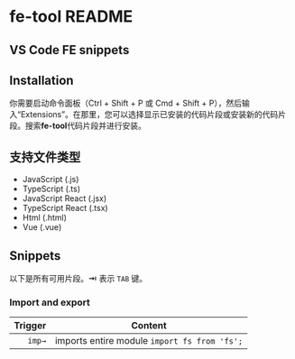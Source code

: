 # fe-tool README

## VS Code FE snippets

## Installation
你需要启动命令面板（Ctrl + Shift + P 或 Cmd + Shift + P），然后输入“Extensions”。在那里，您可以选择显示已安装的代码片段或安装新的代码片段。搜索**fe-tool**代码片段并进行安装。

## 支持文件类型 
* JavaScript (.js)
* TypeScript (.ts)
* JavaScript React (.jsx)
* TypeScript React (.tsx)
* Html (.html)
* Vue (.vue)
## Snippets
以下是所有可用片段。**⇥** 表示 `TAB` 键。
### Import and export
| Trigger  | Content |
| -------: | ------- |
| `imp→`   | imports entire module `import fs from 'fs';`|


